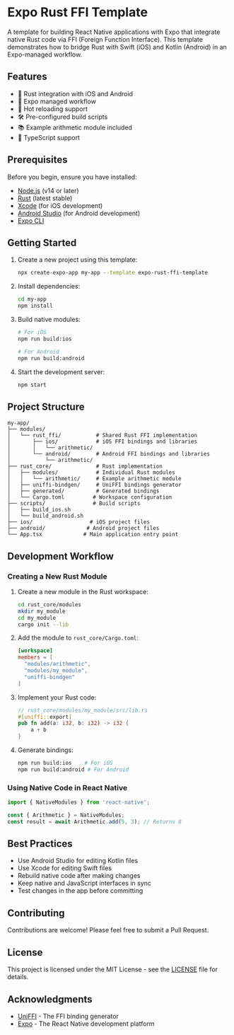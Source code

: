 # Expo Rust FFI Template

A template for building React Native applications with Expo that integrate native Rust code via FFI (Foreign Function Interface). This template demonstrates how to bridge Rust with Swift (iOS) and Kotlin (Android) in an Expo-managed workflow.

## Features

- 🦀 Rust integration with iOS and Android
- 📱 Expo managed workflow
- 🔄 Hot reloading support
- 🛠 Pre-configured build scripts
- 📚 Example arithmetic module included
- 🎯 TypeScript support

## Prerequisites

Before you begin, ensure you have installed:

- [Node.js](https://nodejs.org/) (v14 or later)
- [Rust](https://rustup.rs/) (latest stable)
- [Xcode](https://developer.apple.com/xcode/) (for iOS development)
- [Android Studio](https://developer.android.com/studio) (for Android development)
- [Expo CLI](https://docs.expo.dev/workflow/expo-cli/)

## Getting Started

1. Create a new project using this template:
   ```bash
   npx create-expo-app my-app --template expo-rust-ffi-template
   ```

2. Install dependencies:
   ```bash
   cd my-app
   npm install
   ```

3. Build native modules:
   ```bash
   # For iOS
   npm run build:ios
   
   # For Android
   npm run build:android
   ```

4. Start the development server:
   ```bash
   npm start
   ```

## Project Structure

```
my-app/
├── modules/
│   └── rust_ffi/           # Shared Rust FFI implementation
│       ├── ios/            # iOS FFI bindings and libraries
│       │   └── arithmetic/
│       └── android/        # Android FFI bindings and libraries
│           └── arithmetic/
├── rust_core/              # Rust implementation
│   ├── modules/            # Individual Rust modules
│   │   └── arithmetic/     # Example arithmetic module
│   ├── uniffi-bindgen/     # UniFFI bindings generator
│   ├── generated/          # Generated bindings
│   └── Cargo.toml         # Workspace configuration
├── scripts/               # Build scripts
│   ├── build_ios.sh
│   └── build_android.sh
├── ios/                  # iOS project files
├── android/             # Android project files
└── App.tsx             # Main application entry point
```

## Development Workflow

### Creating a New Rust Module

1. Create a new module in the Rust workspace:
   ```bash
   cd rust_core/modules
   mkdir my_module
   cd my_module
   cargo init --lib
   ```

2. Add the module to `rust_core/Cargo.toml`:
   ```toml
   [workspace]
   members = [
     "modules/arithmetic",
     "modules/my_module",
     "uniffi-bindgen"
   ]
   ```

3. Implement your Rust code:
   ```rust
   // rust_core/modules/my_module/src/lib.rs
   #[uniffi::export]
   pub fn add(a: i32, b: i32) -> i32 {
       a + b
   }
   ```

4. Generate bindings:
   ```bash
   npm run build:ios    # For iOS
   npm run build:android # For Android
   ```

### Using Native Code in React Native

```typescript
import { NativeModules } from 'react-native';

const { Arithmetic } = NativeModules;
const result = await Arithmetic.add(5, 3); // Returns 8
```

## Best Practices

- Use Android Studio for editing Kotlin files
- Use Xcode for editing Swift files
- Rebuild native code after making changes
- Keep native and JavaScript interfaces in sync
- Test changes in the app before committing

## Contributing

Contributions are welcome! Please feel free to submit a Pull Request.

## License

This project is licensed under the MIT License - see the [LICENSE](LICENSE) file for details.

## Acknowledgments

- [UniFFI](https://github.com/mozilla/uniffi-rs) - The FFI binding generator
- [Expo](https://expo.dev/) - The React Native development platform
